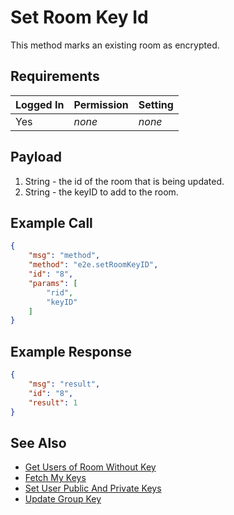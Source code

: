 # Set Room Key Id

This method marks an existing room as encrypted.


## Requirements

| Logged In | Permission                 | Setting |
| --------- | -------------------------- | ------- |
| Yes       | _none_                     | _none_  |

## Payload

1. String - the id of the room that is being updated.
2. String - the keyID to add to the room.

## Example Call

```json
{
    "msg": "method",
    "method": "e2e.setRoomKeyID",
    "id": "8",
    "params": [
        "rid",
        "keyID"
    ]
}
```

## Example Response

```json
{
    "msg": "result",
    "id": "8",
    "result": 1
}
```

## See Also

- [Get Users of Room Without Key][1]
- [Fetch My Keys][2]
- [Set User Public And Private Keys][3]
- [Update Group Key][4]

[1]: ../e2e.get-users-of-room-without-key/

[2]: ../e2e.fetch-my-keys

[3]: ../e2e.set-user-public-and-private-keys/

[4]: ../e2e.update-group-key/
